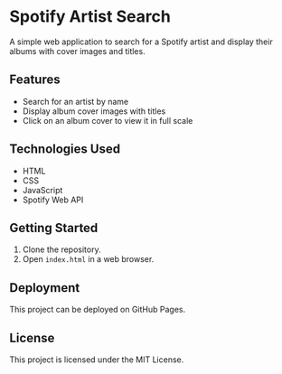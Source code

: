 
# Spotify Artist Search

A simple web application to search for a Spotify artist and display their albums with cover images and titles.

## Features

- Search for an artist by name
- Display album cover images with titles
- Click on an album cover to view it in full scale

## Technologies Used

- HTML
- CSS
- JavaScript
- Spotify Web API

## Getting Started

1. Clone the repository.
2. Open `index.html` in a web browser.

## Deployment

This project can be deployed on GitHub Pages.

## License

This project is licensed under the MIT License.
